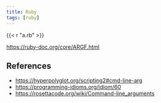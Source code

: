 ```yaml
---
title: Ruby
tags: [ruby]
---
```


{{< r "a.rb" >}}

<https://ruby-doc.org/core/ARGF.html>

## References

- <https://hyperpolyglot.org/scripting2#cmd-line-arg>
- <https://programming-idioms.org/idiom/60>
- <https://rosettacode.org/wiki/Command-line_arguments>
